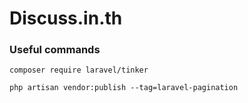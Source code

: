 # Discuss.in.th


### Useful commands

```
composer require laravel/tinker
```

```
php artisan vendor:publish --tag=laravel-pagination
```